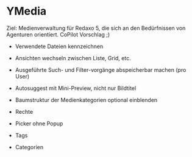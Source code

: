 # YMedia

Ziel: Medienverwaltung für Redaxo 5, die sich an den Bedürfnissen von Agenturen orientiert. CoPilot Vorschlag ;)

* Verwendete Dateien kennzeichnen
* Ansichten wechseln zwischen Liste, Grid, etc.
* Ausgeführte Such- und Filter-vorgänge abspeicherbar machen (pro User)
* Autosuggest mit Mini-Preview, nicht nur Bildtitel
* Baumstruktur der Medienkategorien optional einblenden
* Rechte
* Picker ohne Popup


* Tags
* Categorien
